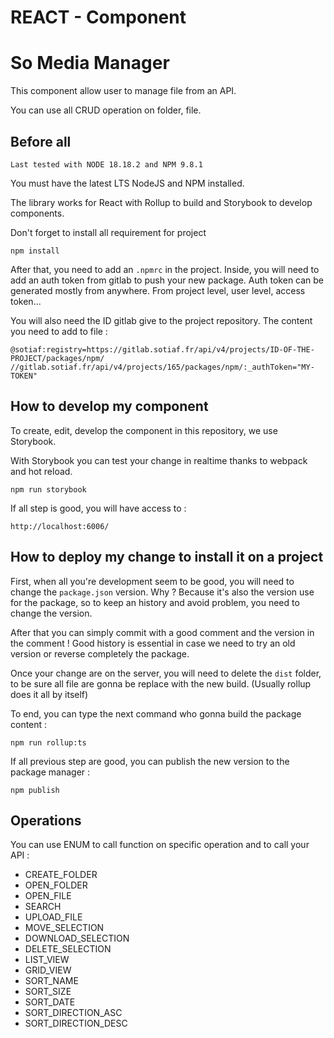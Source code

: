 # REACT - Component

# So Media Manager

This component allow user to manage file from an API.

You can use all CRUD operation on folder, file.

## Before all

`Last tested with NODE 18.18.2 and NPM 9.8.1`

You must have the latest LTS NodeJS and NPM installed.

The library works for React with Rollup to build and Storybook to develop components.

Don't forget to install all requirement for project

`npm install`

After that, you need to add an `.npmrc` in the project.
Inside, you will need to add an auth token from gitlab to push your new package. Auth token can be generated mostly from anywhere. From project level, user level, access token...

You will also need the ID gitlab give to the project repository. The content you need to add to file :

`@sotiaf:registry=https://gitlab.sotiaf.fr/api/v4/projects/ID-OF-THE-PROJECT/packages/npm/
//gitlab.sotiaf.fr/api/v4/projects/165/packages/npm/:_authToken="MY-TOKEN"`

## How to develop my component

To create, edit, develop the component in this repository, we use Storybook.

With Storybook you can test your change in realtime thanks to webpack and hot reload.

`npm run storybook`

If all step is good, you will have access to :

`http://localhost:6006/`

## How to deploy my change to install it on a project

First, when all you're development seem to be good, you will need to change the `package.json` version. Why ? Because it's also the version use for the package, so to keep an history and avoid problem, you need to change the version.

After that you can simply commit with a good comment and the version in the comment ! Good history is essential in case we need to try an old version or reverse completely the package.

Once your change are on the server, you will need to delete the `dist` folder, to be sure all file are gonna be replace with the new build. (Usually rollup does it all by itself)

To end, you can type the next command who gonna build the package content :

`npm run rollup:ts`

If all previous step are good, you can publish the new version to the package manager :

`npm publish`

## Operations

You can use ENUM to call function on specific operation and to call your API :

- CREATE_FOLDER
- OPEN_FOLDER
- OPEN_FILE
- SEARCH
- UPLOAD_FILE
- MOVE_SELECTION
- DOWNLOAD_SELECTION
- DELETE_SELECTION
- LIST_VIEW
- GRID_VIEW
- SORT_NAME
- SORT_SIZE
- SORT_DATE
- SORT_DIRECTION_ASC
- SORT_DIRECTION_DESC
